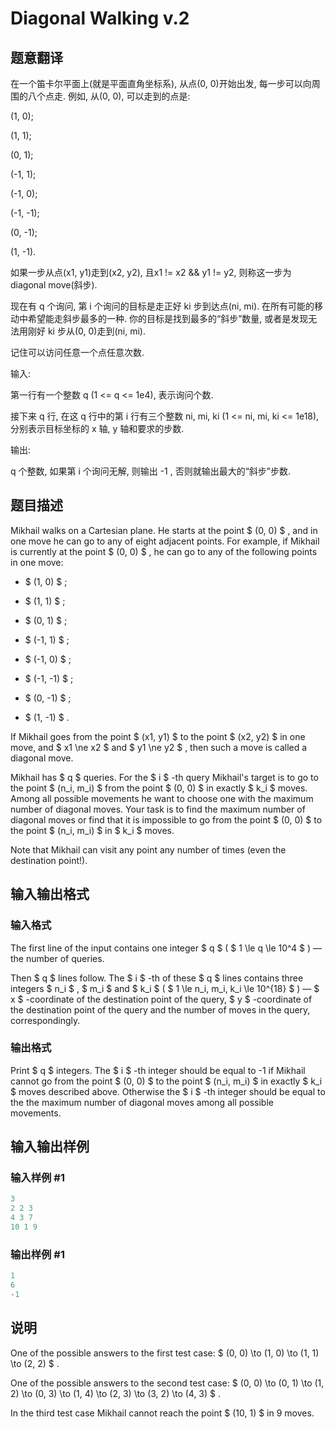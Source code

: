 # Diagonal Walking v.2

## 题意翻译

在一个笛卡尔平面上(就是平面直角坐标系), 从点(0, 0)开始出发, 每一步可以向周围的八个点走. 例如, 从(0, 0), 可以走到的点是:

(1, 0);

(1, 1);

(0, 1);

(-1, 1);

(-1, 0);

(-1, -1);

(0, -1);

(1, -1).

如果一步从点(x1, y1)走到(x2, y2), 且x1 != x2 && y1 != y2, 则称这一步为diagonal move(斜步).

现在有 q 个询问, 第 i 个询问的目标是走正好 ki 步到达点(ni, mi). 在所有可能的移动中希望能走斜步最多的一种. 你的目标是找到最多的“斜步”数量, 或者是发现无法用刚好 ki 步从(0, 0)走到(ni, mi).

记住可以访问任意一个点任意次数.

输入:

第一行有一个整数 q (1 <= q <= 1e4), 表示询问个数.

接下来 q 行, 在这 q 行中的第 i 行有三个整数 ni, mi, ki (1 <= ni, mi, ki <= 1e18), 分别表示目标坐标的 x 轴, y 轴和要求的步数.

输出:

q 个整数, 如果第 i 个询问无解, 则输出 -1 , 否则就输出最大的“斜步”步数.

## 题目描述

Mikhail walks on a Cartesian plane. He starts at the point $ (0, 0) $ , and in one move he can go to any of eight adjacent points. For example, if Mikhail is currently at the point $ (0, 0) $ , he can go to any of the following points in one move:

- $ (1, 0) $ ;

- $ (1, 1) $ ;

- $ (0, 1) $ ;

- $ (-1, 1) $ ;

- $ (-1, 0) $ ;

- $ (-1, -1) $ ;

- $ (0, -1) $ ;

- $ (1, -1) $ .

If Mikhail goes from the point $ (x1, y1) $ to the point $ (x2, y2) $ in one move, and $ x1 \ne x2 $ and $ y1 \ne y2 $ , then such a move is called a diagonal move.

Mikhail has $ q $ queries. For the $ i $ -th query Mikhail's target is to go to the point $ (n_i, m_i) $ from the point $ (0, 0) $ in exactly $ k_i $ moves. Among all possible movements he want to choose one with the maximum number of diagonal moves. Your task is to find the maximum number of diagonal moves or find that it is impossible to go from the point $ (0, 0) $ to the point $ (n_i, m_i) $ in $ k_i $ moves.

Note that Mikhail can visit any point any number of times (even the destination point!).

## 输入输出格式

### 输入格式

The first line of the input contains one integer $ q $ ( $ 1 \le q \le 10^4 $ ) — the number of queries.

Then $ q $ lines follow. The $ i $ -th of these $ q $ lines contains three integers $ n_i $ , $ m_i $ and $ k_i $ ( $ 1 \le n_i, m_i, k_i \le 10^{18} $ ) — $ x $ -coordinate of the destination point of the query, $ y $ -coordinate of the destination point of the query and the number of moves in the query, correspondingly.

### 输出格式

Print $ q $ integers. The $ i $ -th integer should be equal to -1 if Mikhail cannot go from the point $ (0, 0) $ to the point $ (n_i, m_i) $ in exactly $ k_i $ moves described above. Otherwise the $ i $ -th integer should be equal to the the maximum number of diagonal moves among all possible movements.

## 输入输出样例

### 输入样例 #1

```cpp
3
2 2 3
4 3 7
10 1 9

```
### 输出样例 #1

```cpp
1
6
-1

```
## 说明

One of the possible answers to the first test case: $ (0, 0) \to (1, 0) \to (1, 1) \to (2, 2) $ .

One of the possible answers to the second test case: $ (0, 0) \to (0, 1) \to (1, 2) \to (0, 3) \to (1, 4) \to (2, 3) \to (3, 2) \to (4, 3) $ .

In the third test case Mikhail cannot reach the point $ (10, 1) $ in 9 moves.

